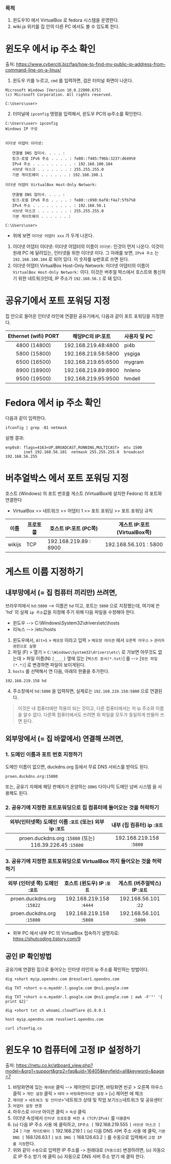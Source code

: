### 목적

1. 윈도우10 에서 VirtualBox 로 fedora 시스템을 운영한다.
2. wiki.js 위키를 집 안의 다른 PC 에서도 볼 수 있도록 한다.

# 윈도우 에서 ip 주소 확인

출처: https://www.cyberciti.biz/faq/how-to-find-my-public-ip-address-from-command-line-on-a-linux/

1. 윈도우 키를 누르고, `cmd` 를 입력하면, 검은 터미널 화면이 나온다.
```
Microsoft Windows [Version 10.0.22000.675]
(c) Microsoft Corporation. All rights reserved.

C:\Users\user>
```

2. 터미널에 `ipconfig` 명령을 입력해서, 윈도우 PC의 ip주소를 확인한다.

```
C:\Users\user> ipconfig
Windows IP 구성


이더넷 어댑터 이더넷:

   연결별 DNS 접미사. . . . :
   링크-로컬 IPv6 주소 . . . . : fe80::f485:f96b:3237:d649%9
   IPv4 주소 . . . . . . . . . : 192.168.100.104
   서브넷 마스크 . . . . . . . : 255.255.255.0
   기본 게이트웨이 . . . . . . : 192.168.100.1

이더넷 어댑터 VirtualBox Host-Only Network:

   연결별 DNS 접미사. . . . :
   링크-로컬 IPv6 주소 . . . . : fe80::c898:6af8:f4a7:5fb7%8
   IPv4 주소 . . . . . . . . . : 192.168.56.1
   서브넷 마스크 . . . . . . . : 255.255.255.0
   기본 게이트웨이 . . . . . . :

C:\Users\user>
```

- 위에 보면 `이더넷 어댑터 xxx` 가 두개 나온다.
1. 이더넷 어댑터 이더넷:
  이더넷 어댑터의 이름이 `이더넷:` 인것이 먼저 나온다.
  이것이 원래 PC 에 달려있는, 인터넷을 위한 이더넷 이다.
  그 아래를 보면, `IPv4 주소` 는 `192.168.100.104` 로 되어 있다.
  이 숫자를 ip번호로 쓰면 된다.
2. 이더넷 어댑터 VirtualBox Host-Only Network:
  이더넷 어댑터의 이름이 `VirtualBox Host-Only Network:` 이다.
  이것은 버추얼 박스에서 호스트와 통신하기 위한 네트워크인데, IP 주소가 `192.168.56.1` 로 돼 있다.
  
# 공유기에서 포트 포워딩 지정

집 안으로 들어온 인터넷 라인에 연결된 공유기에서, 다음과 같이 포트 포워딩을 지정한다.

| Ethernet (wifi) PORT | 해당PC의 IP:포트 | 사용자 및 PC |
|:---:|:---:|----|
| 4800 (14800) | 192.168.219.48:4800 | pi4b |
| 5800 (15800) | 192.168.219.58:5800 | ysgiga |
| 6500 (16500) | 192.168.219.65:6500 | mygram |
| 8900 (18900) | 192.168.219.89:8900 | hnleno |
| 9500 (19500) | 192.168.219.95:9500 | hmdell |

# Fedora 에서 ip 주소 확인

다음과 같이 입력한다.
```
ifconfig | grep -B1 netmask
```
실행 결과:
```
enp0s8: flags=4163<UP,BROADCAST,RUNNING,MULTICAST>  mtu 1500
        inet 192.168.56.101  netmask 255.255.255.0  broadcast 192.168.56.255
```

# 버추얼박스 에서 포트 포워딩 지정

호스트 (Windows) 의 포트 번호를 게스트 (VirtualBox에 설치한 Fedora) 의 포트와 연결한다
  - VirtualBox >> 네트워크 >> 어댑터 1 >> 포트 포워딩 >> 포트 포워딩 규칙

| 이름 | 프로토콜 | 호스트 IP:포트 (PC쪽) | 게스트 IP:포트(VirtualBox쪽) |
|---|---|---|---|
| wikijs | TCP | 192.168.219.89 : 8900 | 192.168.56.101 : 5800 |

# 게스트 이름 지정하기

## 내부망에서 (= 집 컴퓨터 끼리만) 쓰려면,

브라우저에서 `hd:5800` --> 이름은 `hd` 이고, 포트는 `5800` 으로 지정했는데,
여기에 쓴 'hd' 의 실제 `ip 주소`값을 지정해 주기 위해 다음 파일을 수정해야 한다.

- 윈도우 --> C:\Windows\System32\drivers\etc\hosts
- 리눅스 --> /etc/hosts

1. 윈도우에서, `Alt+S` > `메모장` 이라고 입력 > `메모장 아이콘` 에서  `오른쪽 마우스` > `관리자 권한으로 실행`
2. 파일 (F) > 열기 > `C:\Windows\System32\drivers\etc\` 로 가보면 아무것도 없는데 >
파일 이름(N) `[____]` 옆에 있는 [`텍스트 문서(*.txt)`] 를 --> [`모든 파일 (*.*)`] 로 변경하면
파일이 보이게된다.
3. `hosts` 를 선택해서 연 다음, 아래의 한줄을 추가한다.
```
192.168.219.158 hd
```
4. 주소창에서 `hd:5800` 을 입력하면, 실제로는 `192.168.219.158:5800` 으로 연결된다.

> 이것은 내 컴퓨터에만 적용이 되는 것이고, 다른 컴퓨터에서는 저 ip 주소와 이름을 알수 없다.
> 다른쪽 컴퓨터에서도 쓰려면 위 파일을 모두가 동일하게 만들어 쓰면 된다.

## 외부망에서 (= 집 바깥에서) 연결해 쓰려면,

### 1. 도메인 이름과 포트 번호 지정하기

도메인 이름이 없으면, duckdns.org 등에서 무료 DNS 서비스를 받아도 된다.

```
proen.duckdns.org:15800
```

또는, 공유기 자체에 해당 판매자가 운양하는 `DDNS` 다이나믹 도메인 넘버 시스템 을 사용해도 된다.

### 2. 공유기에 지정한 포트포워딩으로 집 컴퓨터에 들어오는 것을 허락하기

| 외부(인터넷쪽) 도메인 이름 :`포트` (또는) 외부 ip :`포트` | 내부 (집 컴퓨터) ip :`포트`  |
|:---:|:---:|
| proen.duckdns.org :`15800` (또는) 116.39.226.45 :`15800` | 192.168.219.158 :`5800` |

### 3. 공유기에 지정한 포트포워딩으로 VirtualBox 까지 들어오는 것을 허락하기

| 외부 (인터넷 쪽) 도메인 :`포트` | 호스트 (윈도우) IP :`포트` | 게스트 (버추얼박스) IP :`포트` |
|:---:|:---:|:---:|
| proen.duckdns.org :`15822` | 192.168.219.158 :`4444` | 192.168.56.101 :`22` |
| proen.duckdns.org :`15800` | 192.168.219.158 :`5800` | 192.168.56.101 :`5800` |

- 외부 PC 에서 내부 PC 의 VirtualBox 접속하기 설명자료:
https://shutcoding.tistory.com/9

## 공인 IP 확인방법

공유기에 연결된 집으로 들어오는 인터넷 라인의 ip 주소를 확인하는 방법이다.
```
dig +short myip.opendns.com @resolver1.opendns.com

dig TXT +short o-o.myaddr.l.google.com @ns1.google.com

dig TXT +short o-o.myaddr.l.google.com @ns1.google.com | awk -F'"' '{ print $2}'

dig +short txt ch whoami.cloudflare @1.0.0.1

host myip.opendns.com resolver1.opendns.com

curl ifconfig.co
```

# 윈도우 10 컴퓨터에 고정 IP 설정하기

출처: https://netu.co.kr/atboard_view.php?model=&grp1=support&grp2=faq&uid=16405&keyfield=all&keyword=&page=7

1. 바탕화면에 있는 `제어판` 클릭
--> 제어판이 없다면,
바탕화면 빈곳 > 오른쪽 마우스 클릭 > `개인 설정` 클릭 >
`테마` > `바탕화면아이콘 설정` > [`v`] 제어판 에 체크
2. `제어판` > `네트워크 및 인터넷`>'네트워크 상태 및 작업 보기` 또는 `네트워크 및 공유센터`
1. `어댑터 설정 변경`
1. 마우스로 `이더넷` 아이콘 클릭 > `속성` 클릭
1. 이더넷 속성에서 `인터넷 프로토콜 버전 4 (TCP/IPv4)` 를 `더블클릭`
1. (`o`) 다음 IP 주소 사용 에 클릭하고,
`IP주소 [` 192.168.219.555 `]`
`서브넷 마스크 [` 24 `]`
`기본 게이트웨이 [` 192.168.219.1 `]`
(`o`) 다음 DNS 서버 주소 사용 에 클릭,
`기본 DNS [` 168.126.63.1 `]`
`보조 DNS [` 168.126.63.2 `]` 를 수동으로 입력해서 `고정 IP 를 지정`한다.
1. 위와 같이 `수동`으로 입력한 IP 주소를 -> 원래대로 (`자동으로`) 변경하려면,
(`o`) 자동으로 IP 주소 받기 에 클릭
(`o`) 자동으로 DNS 서버 주소 받기 에 클릭 한다.


